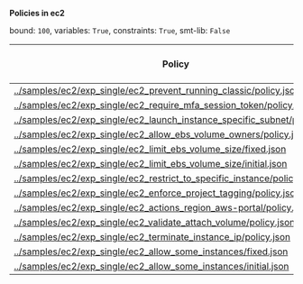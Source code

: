 
**Policies in ec2**

bound: `100`, variables: `True`, constraints: `True`, smt-lib: `False`

|Policy|SAT/UNSAT|Solve Time (ms)|lg(tuple)|Count Time (ms)|lg(principal)|lg(action)|lg(resource)|
|-|-|-|-|-|-|-|-|
|[../samples/ec2/exp_single/ec2_prevent_running_classic/policy.json](../samples/ec2/exp_single/ec2_prevent_running_classic/policy.json)|SAT|12146|1436.0000110069318|43.2387|0.0|0.0|536.0056465631411|
|[../samples/ec2/exp_single/ec2_require_mfa_session_token/policy.json](../samples/ec2/exp_single/ec2_require_mfa_session_token/policy.json)|SAT|72465.1|808.6458914993635|1406.13|0.0|8.640244936222347|800.0056465631411|
|[../samples/ec2/exp_single/ec2_launch_instance_specific_subnet/policy.json](../samples/ec2/exp_single/ec2_launch_instance_specific_subnet/policy.json)|SAT|14698.4|806.8000624294912|462.034|0.0|6.807354922057604|800.0056465631411|
|[../samples/ec2/exp_single/ec2_allow_ebs_volume_owners/policy.json](../samples/ec2/exp_single/ec2_allow_ebs_volume_owners/policy.json)|SAT|13202.7|1544.5170370698559|703.903|0.0|1.0|643.5225400248867|
|[../samples/ec2/exp_single/ec2_limit_ebs_volume_size/fixed.json](../samples/ec2/exp_single/ec2_limit_ebs_volume_size/fixed.json)|SAT|20697.1|1702.5849735076529|2195.76|0.0|2.807354922057604|800.0056465631411|
|[../samples/ec2/exp_single/ec2_limit_ebs_volume_size/initial.json](../samples/ec2/exp_single/ec2_limit_ebs_volume_size/initial.json)|SAT|20172.1|1702.5849735076529|640.205|0.0|2.807354922057604|800.0056465631411|
|[../samples/ec2/exp_single/ec2_restrict_to_specific_instance/policy.json](../samples/ec2/exp_single/ec2_restrict_to_specific_instance/policy.json)|SAT|15242.9|1706.7681953317085|668.898|0.0|6.807354922057604|800.0056465631411|
|[../samples/ec2/exp_single/ec2_enforce_project_tagging/policy.json](../samples/ec2/exp_single/ec2_enforce_project_tagging/policy.json)|SAT|21130.8|1707.339861009816|654.898|0.0|7.339850002884624|800.0056465631411|
|[../samples/ec2/exp_single/ec2_actions_region_aws-portal/policy.json](../samples/ec2/exp_single/ec2_actions_region_aws-portal/policy.json)|SAT|46565.1|1705.459442625569|2464.42|0.0|8.83605035505807|800.0056465631411|
|[../samples/ec2/exp_single/ec2_validate_attach_volume/policy.json](../samples/ec2/exp_single/ec2_validate_attach_volume/policy.json)|SAT|9073.3|636.0056685767526|4.88371|0.0|0.0|632.0056685767526|
|[../samples/ec2/exp_single/ec2_terminate_instance_ip/policy.json](../samples/ec2/exp_single/ec2_terminate_instance_ip/policy.json)|SAT|976.707|809.0084615787482|42.5609|0.0|0.0|800.0056465631411|
|[../samples/ec2/exp_single/ec2_allow_some_instances/fixed.json](../samples/ec2/exp_single/ec2_allow_some_instances/fixed.json)|SAT|12115.1|1703.90690160254|65.0007|0.0|4.08746284125034|800.0056465631411|
|[../samples/ec2/exp_single/ec2_allow_some_instances/initial.json](../samples/ec2/exp_single/ec2_allow_some_instances/initial.json)|SAT|9371.66|700.4798354148973|9.84088|0.0|4.08746284125034|696.392372573647|
